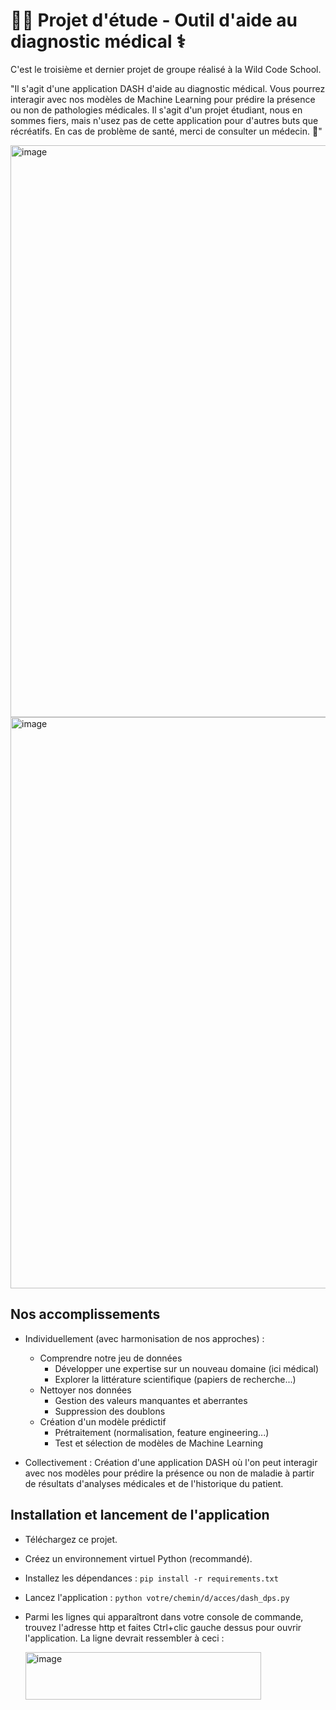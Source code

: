 # 🧑‍🎓 Projet d'étude - Outil d'aide au diagnostic médical ⚕️

C'est le troisième et dernier projet de groupe réalisé à la Wild Code School.

"Il s'agit d'une application DASH d'aide au diagnostic médical. Vous pourrez interagir avec nos modèles de Machine Learning pour prédire la présence ou non de pathologies médicales. Il s'agit d'un projet étudiant, nous en sommes fiers, mais n'usez pas de cette application pour d'autres buts que récréatifs. En cas de problème de santé, merci de consulter un médecin. 🙏"

<img width="1917" height="915" alt="image" src="https://github.com/user-attachments/assets/882def41-faff-4296-9018-f543cf6b0e0e" />

<img width="1917" height="914" alt="image" src="https://github.com/user-attachments/assets/54cd4a57-0c81-4dac-814b-959d9f0a476d" />

## Nos accomplissements

+ Individuellement (avec harmonisation de nos approches) :
  - Comprendre notre jeu de données
    * Développer une expertise sur un nouveau domaine (ici médical)
    * Explorer la littérature scientifique (papiers de recherche...)
  - Nettoyer nos données
    * Gestion des valeurs manquantes et aberrantes
    * Suppression des doublons
  - Création d'un modèle prédictif
    * Prétraitement (normalisation, feature engineering...)
    * Test et sélection de modèles de Machine Learning

+ Collectivement :
  Création d'une application DASH où l'on peut interagir avec nos modèles pour prédire la présence ou non de maladie à partir de résultats d'analyses médicales et de l'historique du patient.

## Installation et lancement de l'application

* Téléchargez ce projet.
* Créez un environnement virtuel Python (recommandé).
* Installez les dépendances : ```pip install -r requirements.txt```
* Lancez l'application : ```python votre/chemin/d/acces/dash_dps.py```
* Parmi les lignes qui apparaîtront dans votre console de commande, trouvez l'adresse http et faites Ctrl+clic gauche dessus pour ouvrir l'application. La ligne devrait ressembler à ceci :

  <img width="377" height="76" alt="image" src="https://github.com/user-attachments/assets/e08d460a-e2aa-467f-bebc-649572fecc92" />
